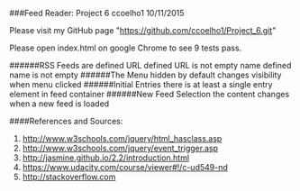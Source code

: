 ###Feed Reader: Project 6  ccoelho1 10/11/2015

Please visit my GitHub page "https://github.com/ccoelho1/Project_6.git"

Please open index.html on google Chrome to see 9 tests pass.


######RSS Feeds
are defined
URL defined
URL is not empty
name defined
name is not empty
######The Menu
hidden by default
changes visibility when menu clicked
######Initial Entries
there is at least a single entry element in feed container
######New Feed Selection
the content changes when a new feed is loaded


####References and Sources:
1. http://www.w3schools.com/jquery/html_hasclass.asp
2. http://www.w3schools.com/jquery/event_trigger.asp
3. http://jasmine.github.io/2.2/introduction.html
4. https://www.udacity.com/course/viewer#!/c-ud549-nd
5. http://stackoverflow.com